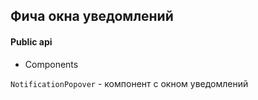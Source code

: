 ## Фича окна уведомлений

#### Public api

- Components

`NotificationPopover` - компонент с окном уведомлений
